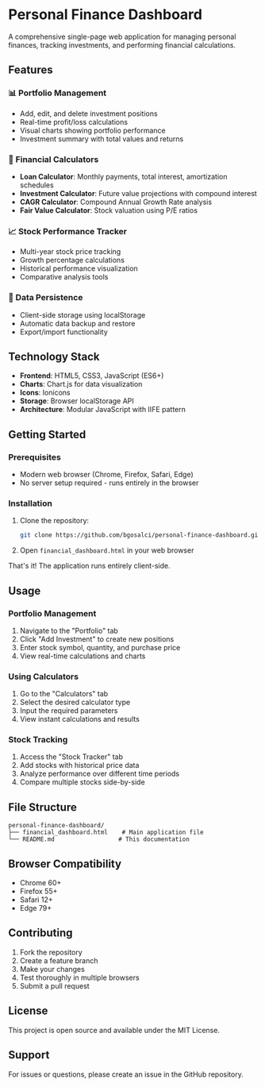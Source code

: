 # Personal Finance Dashboard

A comprehensive single-page web application for managing personal finances, tracking investments, and performing financial calculations.

## Features

### 📊 Portfolio Management
- Add, edit, and delete investment positions
- Real-time profit/loss calculations
- Visual charts showing portfolio performance
- Investment summary with total values and returns

### 🧮 Financial Calculators
- **Loan Calculator**: Monthly payments, total interest, amortization schedules
- **Investment Calculator**: Future value projections with compound interest
- **CAGR Calculator**: Compound Annual Growth Rate analysis
- **Fair Value Calculator**: Stock valuation using P/E ratios

### 📈 Stock Performance Tracker
- Multi-year stock price tracking
- Growth percentage calculations
- Historical performance visualization
- Comparative analysis tools

### 💾 Data Persistence
- Client-side storage using localStorage
- Automatic data backup and restore
- Export/import functionality

## Technology Stack

- **Frontend**: HTML5, CSS3, JavaScript (ES6+)
- **Charts**: Chart.js for data visualization
- **Icons**: Ionicons
- **Storage**: Browser localStorage API
- **Architecture**: Modular JavaScript with IIFE pattern

## Getting Started

### Prerequisites
- Modern web browser (Chrome, Firefox, Safari, Edge)
- No server setup required - runs entirely in the browser

### Installation
1. Clone the repository:
   ```bash
   git clone https://github.com/bgosalci/personal-finance-dashboard.git
   ```

2. Open `financial_dashboard.html` in your web browser

That's it! The application runs entirely client-side.

## Usage

### Portfolio Management
1. Navigate to the "Portfolio" tab
2. Click "Add Investment" to create new positions
3. Enter stock symbol, quantity, and purchase price
4. View real-time calculations and charts

### Using Calculators
1. Go to the "Calculators" tab
2. Select the desired calculator type
3. Input the required parameters
4. View instant calculations and results

### Stock Tracking
1. Access the "Stock Tracker" tab
2. Add stocks with historical price data
3. Analyze performance over different time periods
4. Compare multiple stocks side-by-side

## File Structure

```
personal-finance-dashboard/
├── financial_dashboard.html    # Main application file
└── README.md                  # This documentation
```

## Browser Compatibility

- Chrome 60+
- Firefox 55+
- Safari 12+
- Edge 79+

## Contributing

1. Fork the repository
2. Create a feature branch
3. Make your changes
4. Test thoroughly in multiple browsers
5. Submit a pull request

## License

This project is open source and available under the MIT License.

## Support

For issues or questions, please create an issue in the GitHub repository.
